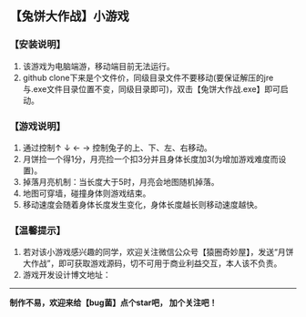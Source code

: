 ## 【兔饼大作战】小游戏

### 【安装说明】
1. 该游戏为电脑端游，移动端目前无法运行。
2. github clone下来是个文件价，同级目录文件不要移动(要保证解压的jre与.exe文件目录位置不变，同级目录即可)，双击【兔饼大作战.exe】即可启动。

### 【游戏说明】
1. 通过控制↑ ↓ ← → 控制兔子的上、下、左、右移动。
2. 月饼捡一个得1分，月亮捡一个扣3分并且身体长度加3(为增加游戏难度而设置)。
3. 掉落月亮机制：当长度大于5时，月亮会地图随机掉落。
4. 地图可穿墙，碰撞身体则游戏结束。
5. 移动速度会随着身体长度发生变化，身体长度越长则移动速度越快。
    
### 【温馨提示】
1. 若对该小游戏感兴趣的同学，欢迎关注微信公众号【猿圈奇妙屋】，发送“月饼大作战”，即可获取游戏源码，切不可用于商业利益交互，本人该不负责。
2. 游戏开发设计博文地址：

---

**制作不易，欢迎来给【bug菌】点个star吧， 加个关注吧！**

